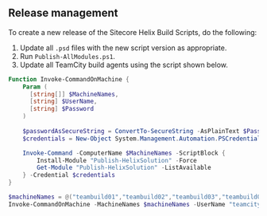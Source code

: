 ## Release management

To create a new release of the Sitecore Helix Build Scripts, do the following:

1. Update all `.psd` files with the new script version as appropriate.
2. Run `Publish-AllModules.ps1`.
3. Update all TeamCity build agents using the script shown below.

```powershell
Function Invoke-CommandOnMachine {
    Param (      
      [string[]] $MachineNames,
      [string] $UserName,
      [string] $Password
    )
    
    $passwordAsSecureString = ConvertTo-SecureString -AsPlainText $Password -Force
    $credentials = New-Object System.Management.Automation.PSCredential -ArgumentList $UserName, $passwordAsSecureString

    Invoke-Command -ComputerName $MachineNames -ScriptBlock { 
        Install-Module "Publish-HelixSolution" -Force
        Get-Module "Publish-HelixSolution" -ListAvailable
    } -Credential $credentials
}

$machineNames = @("teambuild01","teambuild02","teambuild03","teambuild04","teambuild05")
Invoke-CommandOnMachine -MachineNames $machineNames -UserName "teamcity" -Password "<PASSWORD GOES HERE>"
```
